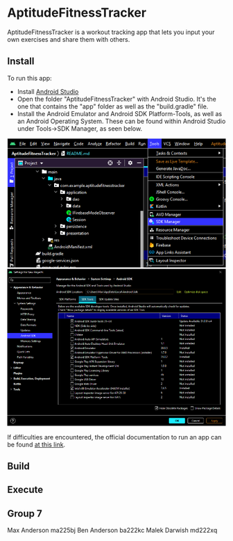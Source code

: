 # AptitudeFitnessTracker

AptitudeFitnessTracker is a workout tracking app that lets you input your own exercises and share them with others.

## Install
To run this app:
* Install [Android Studio][androidStudio]
* Open the folder "AptitudeFitnessTracker" with Android Studio. It's the one that contains the "app" folder as well as the "build.gradle" file.
* Install the Android Emulator and Android SDK Platform-Tools, as well as an Android Operating System. These can be found within Android Studio under Tools->SDK Manager, as seen below.

<img src="ToolsMenu.png">
<img src="SDKTools.png">

If difficulties are encountered, the official documentation to run an app can be found [at this link][runAppsDocumentation].

## Build


## Execute



## Group 7

Max Anderson ma225bj
Ben Anderson ba222kc
Malek Darwish md222xq

[runAppsDocumentation]: https://developer.android.com/studio/run/emulator
[androidStudio]: https://developer.android.com/studio/